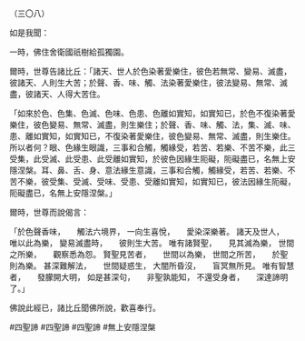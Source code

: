 （三〇八）

如是我聞：

一時，佛住舍衛國祇樹給孤獨園。

爾時，世尊告諸比丘：「諸天、世人於色染著愛樂住，彼色若無常、變易、滅盡，彼諸天、人則生大苦；於聲、香、味、觸、法染著愛樂住，彼法變易、無常、滅盡，彼諸天、人得大苦住。

「如來於色、色集、色滅、色味、色患、色離如實知，如實知已，於色不復染著愛樂住，彼色變易、無常、滅盡，則生樂住；於聲、香、味、觸、法，集、滅、味、患、離如實知，如實知已，不復染著愛樂住，彼色變易、無常、滅盡，則生樂住。所以者何？眼、色緣生眼識，三事和合觸，觸緣受，若苦、若樂、不苦不樂，此三受集，此受滅、此受患、此受離如實知，於彼色因緣生阨礙，阨礙盡已，名無上安隱涅槃。耳、鼻、舌、身、意法緣生意識，三事和合觸，觸緣受，若苦、若樂、不苦不樂，彼受集、受滅、受味、受患、受離如實知，如實知已，彼法因緣生阨礙，阨礙盡已，名無上安隱涅槃。」

爾時，世尊而說偈言：

「於色聲香味，　　觸法六境界，
一向生喜悅，　　愛染深樂著。
諸天及世人，　　唯以此為樂，
變易滅盡時，　　彼則生大苦。
唯有諸賢聖，　　見其滅為樂，
世間之所樂，　　觀察悉為怨。
賢聖見苦者，　　世間以為樂，
世間之所苦，　　於聖則為樂。
甚深難解法，　　世間疑惑生，
大闇所昏沒，　　盲冥無所見。
唯有智慧者，　　發朦開大明，
如是甚深句，　　非聖孰能知，
不還受身者，　　深達諦明了。」

佛說此經已，諸比丘聞佛所說，歡喜奉行。



#四聖諦
#四聖諦
#四聖諦
#無上安隱涅槃
